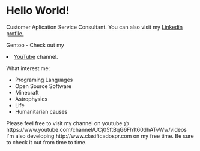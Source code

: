 # Hello World!
<p>Customer Aplication Service Consultant. You can also visit my <a href="https://pr.linkedin.com/pub/milton-reyes/65/ab4/529">Linkedin profile.</a></p>
<p>Gentoo - Check out my <li><a href="https://www.youtube.com/channel/UCj05ftBqG6Fh1t60dhATvWw/videos">YouTube</a> channel.</p>

What interest me:
  <ul>
  <li>Programing Languages</li>
  <li>Open Source Software</li>
  <li>Minecraft</li>
  <li>Astrophysics</li>
  <li>Life</li>
  <li>Humanitarian causes</li>
  
  </ul>
<p>Please feel free to visit my channel on youtube @ https://www.youtube.com/channel/UCj05ftBqG6Fh1t60dhATvWw/videos
I'm also developing http://www.clasificadospr.com on my free time. Be sure to check it out from time to time.</p>
